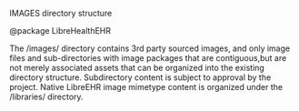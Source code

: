 IMAGES directory structure

@package LibreHealthEHR

The /images/ directory contains 3rd party sourced images,
and only image files and sub-directories with image packages
that are contiguous,but are not merely associated assets 
that can be organized into the existing directory structure. 
Subdirectory content is subject to approval by the project.
Native LibreEHR image mimetype content is organized under the /libraries/
directory.
 